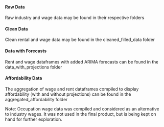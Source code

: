 #### Raw Data  

Raw industry and wage data may be found in their respective folders  

#### Clean Data  

Clean rental and wage data may be found in the cleaned_filled_data folder  

#### Data with Forecasts  

Rent and wage dataframes with added ARIMA forecasts can be found in the data_with_projections folder  

#### Affordability Data  

The aggregation of wage and rent dataframes compiled to display affordability
(with and without projections) can be found in the aggregated_affordability folder  

Note: Occupation wage data was compiled and considered as an alternative to industry wages. It was not used in the final product, but is being kept on hand for further exploration.

